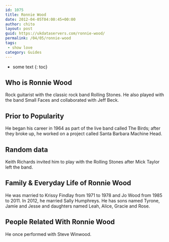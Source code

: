 ```yaml
---
id: 1075
title: Ronnie Wood
date: 2012-04-05T04:00:45+00:00
author: chito
layout: post
guid: https://ukdataservers.com/ronnie-wood/
permalink: /04/05/ronnie-wood
tags:
 - show love
category: Guides
---
```


* some text
{: toc}
          
          
## Who is  Ronnie Wood
                  
                  
                  
Rock guitarist with the classic rock band Rolling Stones. He also played with the band Small Faces and collaborated with Jeff Beck. 
                  
                
                
                
## Prior to Popularity 
                  
                  
                  
He began his career in 1964 as part of the live band called The Birds; after they broke up, he worked on a project called Santa Barbara Machine Head.
                  
                
                
                
## Random data 
                  
                  
                  
Keith Richards invited him to play with the Rolling Stones after Mick Taylor left the band.
                  
                
                
                
## Family & Everyday Life of Ronnie Wood
                  
                  
                  
He was married to Krissy Findlay from 1971 to 1978 and Jo Wood from 1985 to 2011. In 2012, he married Sally Humphreys. He has sons named Tyrone, Jamie and Jesse and daughters named Leah, Alice, Gracie and Rose. 
                  
                
                
                
## People Related With  Ronnie Wood
                  
                  
                  
He once performed with Steve Winwood.
                  
                
              
            
          
          
          
    
    
  
